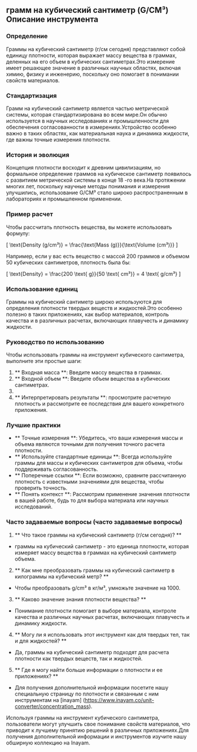 ## грамм на кубический сантиметр (G/CM³) Описание инструмента

### Определение
Граммы на кубический сантиметр (г/см сегодня) представляют собой единицу плотности, которая выражает массу вещества в граммах, деленных на его объем в кубических сантиметрах.Это измерение имеет решающее значение в различных научных областях, включая химию, физику и инженерию, поскольку оно помогает в понимании свойств материалов.

### Стандартизация
Грамм на кубический сантиметр является частью метрической системы, которая стандартизирована во всем мире.Он обычно используется в научных исследованиях и промышленности для обеспечения согласованности в измерениях.Устройство особенно важно в таких областях, как материальная наука и динамика жидкости, где важны точные измерения плотности.

### История и эволюция
Концепция плотности восходит к древним цивилизациям, но формальное определение граммов на кубическое сантиметр появилось с развитием метрической системы в конце 18 -го века.На протяжении многих лет, поскольку научные методы понимания и измерения улучшились, использование G/CM³ стало широко распространенным в лабораториях и промышленном применении.

### Пример расчет
Чтобы рассчитать плотность вещества, вы можете использовать формулу:

\[ \text{Density (g/cm³)} = \frac{\text{Mass (g)}}{\text{Volume (cm³)}} \]

Например, если у вас есть вещество с массой 200 граммов и объемом 50 кубических сантиметров, плотность была бы:

\[ \text{Density} = \frac{200 \text{ g}}{50 \text{ cm³}} = 4 \text{ g/cm³} \]

### Использование единиц
Граммы на кубический сантиметр широко используются для определения плотности твердых веществ и жидкостей.Это особенно полезно в таких приложениях, как выбор материалов, контроль качества и в различных расчетах, включающих плавучесть и динамику жидкости.

### Руководство по использованию
Чтобы использовать граммы на инструмент кубического сантиметра, выполните эти простые шаги:
1. ** Входная масса **: Введите массу вещества в граммах.
2. ** Входной объем **: Введите объем вещества в кубических сантиметрах.
3.
4. ** Интерпретировать результаты **: просмотрите расчетную плотность и рассмотрите ее последствия для вашего конкретного приложения.

### Лучшие практики
- ** Точные измерения **: Убедитесь, что ваши измерения массы и объема являются точными для получения точного расчета плотности.
- ** Используйте стандартные единицы **: Всегда используйте граммы для массы и кубических сантиметров для объема, чтобы поддерживать согласованность.
- ** Поперечные ссылки **: Если возможно, сравните рассчитанную плотность с известными значениями для вещества, чтобы проверить точность.
- ** Понять контекст **: Рассмотрим применение значения плотности в вашей работе, будь то для выбора материала или научных исследований.

### Часто задаваемые вопросы (часто задаваемые вопросы)

1. ** Что такое граммы на кубический сантиметр (г/см сегодня)? **
- граммы на кубический сантиметр - это единица плотности, которая измеряет массу вещества в граммах на кубический сантиметр объема.

2. ** Как мне преобразовать граммы на кубический сантиметр в килограммы на кубический метр? **
- Чтобы преобразовать g/cm³ в кг/м³, умножьте значение на 1000.

3. ** Каково значение знания плотности вещества? **
- Понимание плотности помогает в выборе материала, контроле качества и различных научных расчетах, включающих плавучесть и динамику жидкости.

4. ** Могу ли я использовать этот инструмент как для твердых тел, так и для жидкостей? **
- Да, граммы на кубический сантиметр подходят для расчета плотности как твердых веществ, так и жидкостей.

5. ** Где я могу найти больше информации о плотности и ее приложениях? **
- Для получения дополнительной информации посетите нашу специальную страницу по плотности и связанным с ним инструментам на [inayam] (https://www.inayam.co/unit-converter/concentration_mass).

Используя граммы на инструмент кубического сантиметра, пользователи могут улучшить свое понимание свойств материалов, что приводит к лучшему принятию решений в различных приложениях.Для получения дополнительной информации и инструментов изучите нашу обширную коллекцию на Inayam.